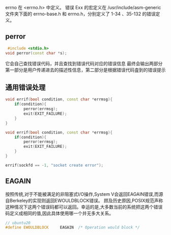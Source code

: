 errno 在 <errno.h> 中定义。
错误 Exx 的宏定义在 /usr/include/asm-generic 文件夹下面的  errno-base.h 和 errno.h，分别定义了 1-34 、35-132 的错误定义。

## perror
```cpp
 #include <stdio.h>
void perror(const char *s);
```
它会自己查找错误代码，并且查找到错误代码对应的错误信息
最终会输出两部分
	第一部分是用户传递进去的描述性信息，第二部分是根据错误代码査到的错误提示

## 通用错误处理
```cpp
void errif(bool condition, const char *errmsg){
    if(condition){
        perror(errmsg);
        exit(EXIT_FAILURE);
    }
}

void errif(bool condition, const char *errmsg){
    if(condition){
        perror(errmsg);
        exit(EXIT_FAILURE);
    }
}

errif(sockfd == -1, "socket create error");
```

## EAGAIN
按照传统,对于不能被满足的非阻塞式I/O操作,System V会返回EAGAIN错误,而源自Berkeley的实现则返回EWOULDBLOCK错误。
顾及历史原因,POSIX规范声称这种情况下这两个错误码都可以返回。幸运的是,大多数当前的系统把这两个错误码定义成相同的值,因此具体使用哪一个并无多大关系。
```cpp
// ubuntu20
#define EWOULDBLOCK     EAGAIN  /* Operation would block */
```

